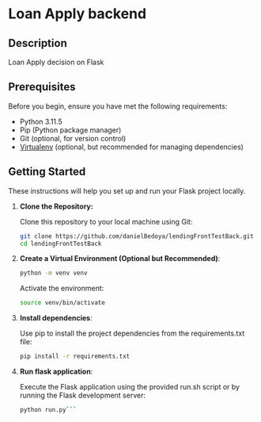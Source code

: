 # Loan Apply backend

## Description

Loan Apply decision on Flask

## Prerequisites

Before you begin, ensure you have met the following requirements:

- Python 3.11.5
- Pip (Python package manager)
- Git (optional, for version control)
- [Virtualenv](https://virtualenv.pypa.io/en/stable/) (optional, but recommended for managing dependencies)

## Getting Started

These instructions will help you set up and run your Flask project locally.

1. **Clone the Repository:**

   Clone this repository to your local machine using Git:

   ```bash
   git clone https://github.com/danielBedoya/lendingFrontTestBack.git
   cd lendingFrontTestBack
   ```

2. **Create a Virtual Environment (Optional but Recommended)**:
    ```bash
    python -m venv venv
    ```
    Activate the environment:
    ```bash
    source venv/bin/activate
    ```

3. **Install dependencies**:

    Use pip to install the project dependencies from the requirements.txt file:
    ```bash
    pip install -r requirements.txt
    ```
4. **Run flask application**:

    Execute the Flask application using the provided run.sh script or by running the Flask development server:
    ```bash
    python run.py```
    